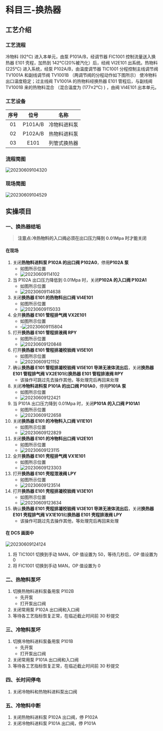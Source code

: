 # 科目三-换热器

## 工艺介绍

### 工艺流程

冷物料 (92°C) 进入本单元，由泵 P101A/B，经调节器 FIC1001 控制流量送入换热器 E101 壳程，加热到 142°C(20%被汽化）后，经阀 VI2E101 出系统。热物料 (225°C) 进入系统，经泵 P102A/B，由温度调节器 TIC1001 分程控制主线调节阀 TV1001A 和副线调节阀 TV1001B （两调节阀的分程动作如下图所示） 使冷物料出口温度稳定；过主线阀 TV1001A 的热物料经换热器 E101 管程后，与副线阀 TV1001B 来的热物料混合 （混合温度为 (177±2°C) ) ，由阀 VI4E101 出本单元。

### 工艺设备

| 序号 |  位号   |     名称     |
| :--: | :-----: | :----------: |
|  01  | P101A/B | 冷物料进料泵 |
|  02  | P102A/B | 热物料进料泵 |
|  03  |  E101   | 列管式换热器 |

### 流程简图

![20230609104320](http://qiniu.yeshan-taoist.cn/20230609104320.png)

### 现场简图

![20230609104529](http://qiniu.yeshan-taoist.cn/20230609104529.png)

## 实操项目

### 一、换热器结垢

> **注意点:冷热物料的入口阀必须在出口压力降到 0.01Mpa 时才能关闭**

#### 在现场

1. 关闭**热物料进料泵 P102A 的出口阀 P102A0**，停用**P102A 泵**
   - 如图所示位置
   - ![20230609114102](http://qiniu.yeshan-taoist.cn/20230609114102.png)
2. 当 P102A 出口压力降低到 0.01Mpa 时，关闭**P102A 的入口阀 P102A1**
   - 如图所示位置
   - ![20230609114638](http://qiniu.yeshan-taoist.cn/20230609114638.png)
3. 关闭**换热器 E101 的热物料出口阀 VI4E101**
   - 如图所示位置
   - ![20230609115033](http://qiniu.yeshan-taoist.cn/20230609115033.png)
4. 全开**换热器 E101 管程排气阀 VX2E101**
   - 如图所示位置 
   - -![20230609115804](http://qiniu.yeshan-taoist.cn/20230609115804.png)
5. 打开**换热器 E101 管程排液阀 RPY**
   - 如图所示位置
   - ![20230609120848](http://qiniu.yeshan-taoist.cn/20230609120848.png)
6. 打开**换热器 E101 管程排凝校验阀 VI5E101**
   - 如图所示位置
   - ![20230609121152](http://qiniu.yeshan-taoist.cn/20230609121152.png)
7. 确认**换热器 E101 管程排凝校验阀 VI5E101 导淋无液体流出后**，关闭**换热器 E101 管程排气阀 VX2E101**和**换热器 E101 管程排液阀 RPY**
   - 该操作可跳过先去操作其他，等处理完后再回来处理
8. 关闭**冷物料进料泵 P101A 的出口阀 P101A0**，停用**P101A 泵**
   - 如图所示位置
   - ![20230609122421](http://qiniu.yeshan-taoist.cn/20230609122421.png)
9. 当 P101A 出口压力降到 0.01Mpa 时，关闭**P101A 的入口阀 P101A1**
   - 如图所示位置
   - ![20230609122658](http://qiniu.yeshan-taoist.cn/20230609122658.png)
10. 关闭**换热器 E101 的冷物料入口阀 VI1E101**
    - 如图所示位置
    - ![20230609122829](http://qiniu.yeshan-taoist.cn/20230609122829.png)
11. 关闭**换热器 E101 的冷物料出口阀 VI2E101**
    - 如图所示位置
    - ![20230609123115](http://qiniu.yeshan-taoist.cn/20230609123115.png)
12. 全开**换热器 E101 壳程排气阀 VX1E101**
    - 如图所示位置
    - ![20230609123303](http://qiniu.yeshan-taoist.cn/20230609123303.png)
13. 打开**换热器 E101 壳程泄液阀 LPY**
    - 如图所示位置
    - ![20230609123514](http://qiniu.yeshan-taoist.cn/20230609123514.png)
14. 打开**换热器 E101 壳程排凝校验阀 VI3E101**
    - 如图所示位置
    - ![20230609123634](http://qiniu.yeshan-taoist.cn/20230609123634.png)
15. 确认**换热器 E101 壳程排凝校验阀 VI3E101 导淋无液体流出后**，关闭**换热器 E101 壳程排气阀 VX1E101**和**换热器 E101 壳程排液阀 LPY**
    - 该操作可跳过先去操作其他，等处理完后再回来处理

#### 在 DCS 画面中

![20230609124124](http://qiniu.yeshan-taoist.cn/20230609124124.png)

1. 将 TIC1001 切换到手动 MAN，OP 值设置为 50，等待几秒后，OP 值设置为 0
2. 将 FIC1001 切换到手动 MAN，OP 值设置为 0

### 二、热物料泵坏

1. 切换热物料进料泵备用泵 P102B
   - 先开泵
   - 打开泵出口阀
2. 关闭常用泵 P102A 出口阀和入口阀
3. 等待各工艺指标恢复正常，在临近截止时间前 30 秒提交

### 三、冷物料泵坏

1. 切换冷物料进料泵备用泵 P101B
   - 先开泵
   - 打开泵出口阀
2. 关闭常用泵 P101A 出口阀和入口阀
3. 等待各工艺指标恢复正常，在临近截止时间前 30 秒提交

### 四、长时间停电

1. 关闭冷物料和热物料进料泵出口阀

### 五、冷物料中断

1. 关闭热物料进料泵 P102A 出口阀，停 P102A
2. 关闭冷物料进料泵 P101A 出口阀，停 P101A
